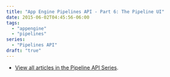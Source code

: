 ```yaml
---
title: "App Engine Pipelines API - Part 6: The Pipeline UI" 
date: 2015-06-02T04:45:56-06:00
tags: 
  - "appengine"
  - "pipelines"
series:
  - "Pipelines API"
draft: "true"
---
```


* [View all articles in the Pipeline API Series](http://sookocheff.com/series/pipelines-api/).
